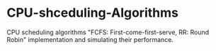 # CPU-shceduling-Algorithms
CPU scheduling algorithms "FCFS: First-come-first-serve, RR: Round Robin" implementation and simulating their performance. 
